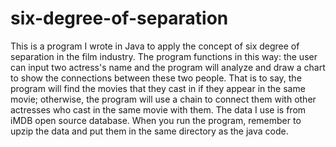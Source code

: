 six-degree-of-separation
========================

This is a program I wrote in Java to apply the concept of six degree of separation in the film industry. The program functions in this way: the user can input two actress's name and the program will analyze and draw a chart to show the connections between these two people. That is to say, the program will find the movies that they cast in if they appear in the same movie; otherwise, the program will use a chain to connect them with other actresses who cast in the same movie with them. The data I use is from iMDB open source database. When you run the program, remember to upzip the data and put them in the same directory as the java code.
